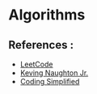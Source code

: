 # Algorithms

## References : 

* [LeetCode](https://leetcode.com)
* [Keving Naughton Jr.](https://www.youtube.com/channel/UCKvwPt6BifPP54yzH99ff1g)
* [Coding Simplified](https://www.youtube.com/channel/UCnC0QFWfAHL1XwjJoDk60GA)
